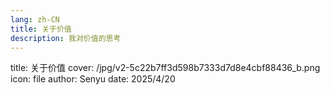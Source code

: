 ```yaml
---
lang: zh-CN
title: 关于价值
description: 我对价值的思考
---
```





title: 关于价值
cover: /jpg/v2-5c22b7ff3d598b7333d7d8e4cbf88436_b.png
icon: file
author: Senyu
date: 2025/4/20

